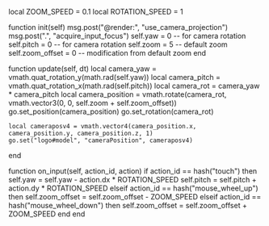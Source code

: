 local ZOOM_SPEED = 0.1
local ROTATION_SPEED = 1

function init(self)
	msg.post("@render:", "use_camera_projection")
	msg.post(".", "acquire_input_focus")
	self.yaw            = 0   -- for camera rotation
	self.pitch          = 0   -- for camera rotation
	self.zoom           = 5   -- default zoom
	self.zoom_offset    = 0   -- modification from default zoom
end

function update(self, dt)
	local camera_yaw           = vmath.quat_rotation_y(math.rad(self.yaw))
	local camera_pitch         = vmath.quat_rotation_x(math.rad(self.pitch))
	local camera_rot           = camera_yaw * camera_pitch
	local camera_position      = vmath.rotate(camera_rot, vmath.vector3(0, 0, self.zoom + self.zoom_offset))
	go.set_position(camera_position)
	go.set_rotation(camera_rot)

	local cameraposv4 = vmath.vector4(camera_position.x, camera_position.y, camera_position.z, 1)
	go.set("logo#model", "cameraPosition", cameraposv4)
end

function on_input(self, action_id, action)
	if action_id == hash("touch") then
		self.yaw   = self.yaw   - action.dx * ROTATION_SPEED
		self.pitch = self.pitch + action.dy * ROTATION_SPEED
	elseif action_id == hash("mouse_wheel_up") then
		self.zoom_offset = self.zoom_offset - ZOOM_SPEED
	elseif action_id == hash("mouse_wheel_down") then
		self.zoom_offset = self.zoom_offset + ZOOM_SPEED
	end
end